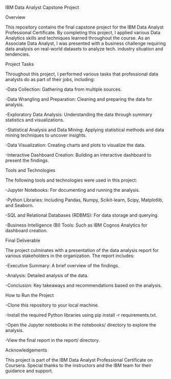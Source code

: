 IBM Data Analyst Capstone Project


Overview

This repository contains the final capstone project for the IBM Data Analyst Professional Certificate. By completing this project, I applied various Data Analytics skills and techniques learned throughout the course. As an Associate Data Analyst, I was presented with a business challenge requiring data analysis on real-world datasets to analyze tech. industry situation and tendencies.

Project Tasks

Throughout this project, I performed various tasks that professional data analysts do as part of their jobs, including:

  -Data Collection: Gathering data from multiple sources.

  -Data Wrangling and Preparation: Cleaning and preparing the data for analysis.

  -Exploratory Data Analysis: Understanding the data through summary statistics and visualizations.

  -Statistical Analysis and Data Mining: Applying statistical methods and data mining techniques to uncover insights.

  -Data Visualization: Creating charts and plots to visualize the data.

  -Interactive Dashboard Creation: Building an interactive dashboard to present the findings.


Tools and Technologies

The following tools and technologies were used in this project:

  -Jupyter Notebooks: For documenting and running the analysis.

  -Python Libraries: Including Pandas, Numpy, Scikit-learn, Scipy, Matplotlib, and Seaborn.

  -SQL and Relational Databases (RDBMS): For data storage and querying.

  -Business Intelligence (BI) Tools: Such as IBM Cognos Analytics for dashboard creation.


Final Deliverable

The project culminates with a presentation of the data analysis report for various stakeholders in the organization. The report includes:

  -Executive Summary: A brief overview of the findings.

  -Analysis: Detailed analysis of the data.

  -Conclusion: Key takeaways and recommendations based on the analysis.


How to Run the Project

  -Clone this repository to your local machine.

  -Install the required Python libraries using pip install -r requirements.txt.

  -Open the Jupyter notebooks in the notebooks/ directory to explore the analysis.

  -View the final report in the report/ directory.


Acknowledgements

This project is part of the IBM Data Analyst Professional Certificate on Coursera. Special thanks to the instructors and the IBM team for their guidance and support.
